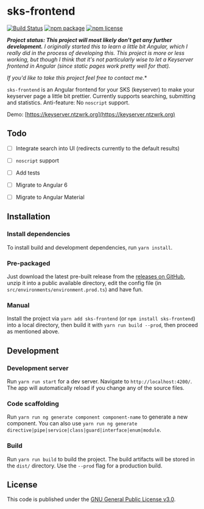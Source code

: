# sks-frontend

[![Build Status](https://travis-ci.org/ntzwrk/sks-frontend.svg?branch=master)](https://travis-ci.org/ntzwrk/sks-frontend)
[![npm package](https://img.shields.io/npm/v/sks-frontend.svg)](https://www.npmjs.com/package/sks-frontend)
[![npm license](https://img.shields.io/npm/l/sks-frontend.svg)](https://github.com/ntzwrk/sks-frontend/blob/develop/LICENSE.md)

_**Project status: This project will most likely don't get any further development.** I originally started this to learn a little bit Angular, which I really did in the process of developing this. This project is more or less working, but though I think that it's not particularly wise to let a Keyserver frontend in Angular (since static pages work pretty well for that)._

_If you'd like to take this project feel free to contact me._*

`sks-frontend` is an Angular frontend for your SKS (keyserver) to make your keyserver page a little bit prettier.
Currently supports searching, submitting and statistics. Anti-feature: No `noscript` support.

Demo: [https://keyserver.ntzwrk.org](https://keyserver.ntzwrk.org)


## Todo
* [ ] Integrate search into UI (redirects currently to the default results)
* [ ] `noscript` support
* [ ] Add tests
* [ ] Migrate to Angular 6
* [ ] Migrate to Angular Material


## Installation

### Install dependencies
To install build and development dependencies, run `yarn install`.

### Pre-packaged
Just download the latest pre-built release from the [releases on GitHub](https://github.com/ntzwrk/sks-frontend/releases), unzip it into a public available directory, edit the config file (in `src/environments/environment.prod.ts`) and have fun.

### Manual
Install the project via `yarn add sks-frontend` (or `npm install sks-frontend`) into a local directory, then build it with `yarn run build --prod`, then proceed as mentioned above.


## Development

### Development server
Run `yarn run start` for a dev server. Navigate to `http://localhost:4200/`. The app will automatically reload if you change any of the source files.

### Code scaffolding
Run `yarn run ng generate component component-name` to generate a new component. You can also use `yarn run ng generate directive|pipe|service|class|guard|interface|enum|module`.

### Build
Run `yarn run build` to build the project. The build artifacts will be stored in the `dist/` directory. Use the `--prod` flag for a production build.

## License
This code is published under the [GNU General Public License v3.0](LICENSE.md).
